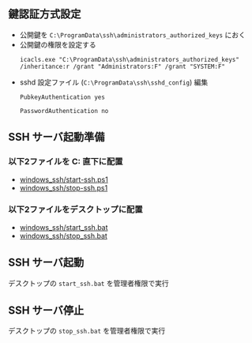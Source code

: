 ## 鍵認証方式設定

* 公開鍵を `C:\ProgramData\ssh\administrators_authorized_keys` におく
* 公開鍵の権限を設定する
  ```
  icacls.exe "C:\ProgramData\ssh\administrators_authorized_keys" /inheritance:r /grant "Administrators:F" /grant "SYSTEM:F"
  ```
* sshd 設定ファイル (`C:\ProgramData\ssh\sshd_config`) 編集
  ```
  PubkeyAuthentication yes
  ```
  ```
  PasswordAuthentication no
  ```

## SSH サーバ起動準備

### 以下2ファイルを C: 直下に配置

* [windows_ssh/start-ssh.ps1](windows_ssh/start-ssh.ps1)
* [windows_ssh/stop-ssh.ps1](windows_ssh/stop-ssh.ps1)

### 以下2ファイルをデスクトップに配置

* [windows_ssh/start_ssh.bat](windows_ssh/start_ssh.bat)
* [windows_ssh/stop_ssh.bat](windows_ssh/stop_ssh.bat)

## SSH サーバ起動

デスクトップの `start_ssh.bat` を管理者権限で実行

## SSH サーバ停止

デスクトップの `stop_ssh.bat` を管理者権限で実行
